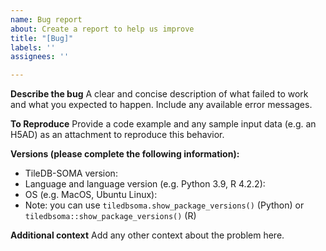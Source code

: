 ```yaml
---
name: Bug report
about: Create a report to help us improve
title: "[Bug]"
labels: ''
assignees: ''

---
```


**Describe the bug**
A clear and concise description of what failed to work and what you expected to happen. Include any available error messages.

**To Reproduce**
Provide a code example and any sample input data (e.g. an H5AD) as an attachment to reproduce this behavior.

**Versions (please complete the following information):**
 - TileDB-SOMA version:
 - Language and language version (e.g. Python 3.9, R 4.2.2):
 - OS (e.g. MacOS, Ubuntu Linux):
 - Note: you can use `tiledbsoma.show_package_versions()` (Python) or `tiledbsoma::show_package_versions()` (R)

**Additional context**
Add any other context about the problem here.
